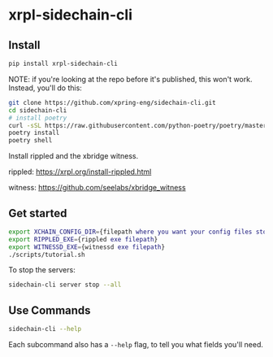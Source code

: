 # xrpl-sidechain-cli

## Install

```bash
pip install xrpl-sidechain-cli
```
NOTE: if you're looking at the repo before it's published, this won't work. Instead, you'll do this:
```bash
git clone https://github.com/xpring-eng/sidechain-cli.git
cd sidechain-cli
# install poetry
curl -sSL https://raw.githubusercontent.com/python-poetry/poetry/master/get-poetry.py | python -
poetry install
poetry shell
```

Install rippled and the xbridge witness.

rippled: https://xrpl.org/install-rippled.html

witness: https://github.com/seelabs/xbridge_witness

## Get started

```bash
export XCHAIN_CONFIG_DIR={filepath where you want your config files stored}
export RIPPLED_EXE={rippled exe filepath}
export WITNESSD_EXE={witnessd exe filepath}
./scripts/tutorial.sh
```

To stop the servers:
```bash
sidechain-cli server stop --all
```

## Use Commands

```bash
sidechain-cli --help
```

Each subcommand also has a `--help` flag, to tell you what fields you'll need.
